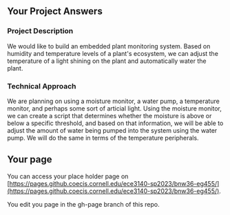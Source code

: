## Your Project Answers

### Project Description

We would like to build an embedded plant monitoring system. Based on humidity and temperature levels of a plant's ecosystem, we can adjust the temperature of a light shining on the plant and automatically water the plant. 
### Technical Approach

We are planning on using a moisture monitor, a water pump, a temperature monitor, and perhaps some sort of articial light. Using the moisture monitor, we can create a script that determines whether the moisture is above or below a specific threshold, and based on that information, we will be able to adjust the amount of water being pumped into the system using the water pump. We will do the same in terms of the temperature peripherals. 
## Your page
You can access your place holder page on [https://pages.github.coecis.cornell.edu/ece3140-sp2023/bnw36-eg455/](https://pages.github.coecis.cornell.edu/ece3140-sp2023/bnw36-eg455/).

You edit you page in the gh-page branch of this repo.